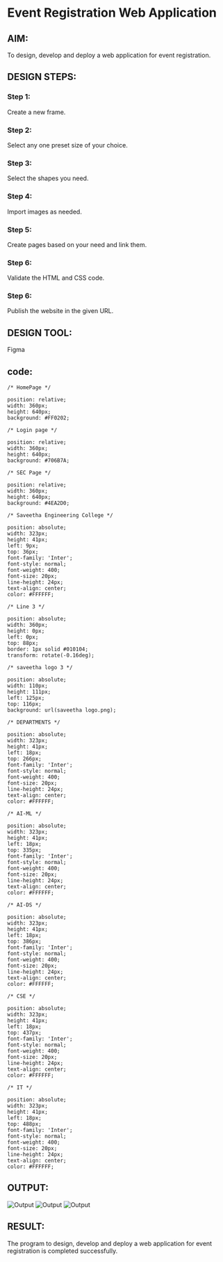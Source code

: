 # Event Registration Web Application

## AIM:
To design, develop and deploy a web application for event registration.

## DESIGN STEPS:

### Step 1:
Create a new frame.

### Step 2:
Select any one preset size of your choice.

### Step 3:
Select the shapes you need.

### Step 4:
Import images as needed.

### Step 5:
Create pages based on your need and link them.

### Step 6:

Validate the HTML and CSS code.

### Step 6:

Publish the website in the given URL.

## DESIGN TOOL:
Figma

## code:
```
/* HomePage */

position: relative;
width: 360px;
height: 640px;
background: #FF0202;

/* Login page */

position: relative;
width: 360px;
height: 640px;
background: #706B7A;

/* SEC Page */

position: relative;
width: 360px;
height: 640px;
background: #4EA2D0;

/* Saveetha Engineering College */

position: absolute;
width: 323px;
height: 41px;
left: 9px;
top: 36px;
font-family: 'Inter';
font-style: normal;
font-weight: 400;
font-size: 20px;
line-height: 24px;
text-align: center;
color: #FFFFFF;

/* Line 3 */

position: absolute;
width: 360px;
height: 0px;
left: 0px;
top: 88px;
border: 1px solid #010104;
transform: rotate(-0.16deg);

/* saveetha logo 3 */

position: absolute;
width: 110px;
height: 111px;
left: 125px;
top: 116px;
background: url(saveetha logo.png);

/* DEPARTMENTS */

position: absolute;
width: 323px;
height: 41px;
left: 18px;
top: 266px;
font-family: 'Inter';
font-style: normal;
font-weight: 400;
font-size: 20px;
line-height: 24px;
text-align: center;
color: #FFFFFF;

/* AI-ML */

position: absolute;
width: 323px;
height: 41px;
left: 18px;
top: 335px;
font-family: 'Inter';
font-style: normal;
font-weight: 400;
font-size: 20px;
line-height: 24px;
text-align: center;
color: #FFFFFF;

/* AI-DS */

position: absolute;
width: 323px;
height: 41px;
left: 18px;
top: 386px;
font-family: 'Inter';
font-style: normal;
font-weight: 400;
font-size: 20px;
line-height: 24px;
text-align: center;
color: #FFFFFF;

/* CSE */

position: absolute;
width: 323px;
height: 41px;
left: 18px;
top: 437px;
font-family: 'Inter';
font-style: normal;
font-weight: 400;
font-size: 20px;
line-height: 24px;
text-align: center;
color: #FFFFFF;

/* IT */

position: absolute;
width: 323px;
height: 41px;
left: 18px;
top: 488px;
font-family: 'Inter';
font-style: normal;
font-weight: 400;
font-size: 20px;
line-height: 24px;
text-align: center;
color: #FFFFFF;

```
## OUTPUT:
![Output](./out1.png)
![Output](./out2.png)
![Output](./out3.png)

## RESULT:
The program to design, develop and deploy a web application for event registration is completed successfully.